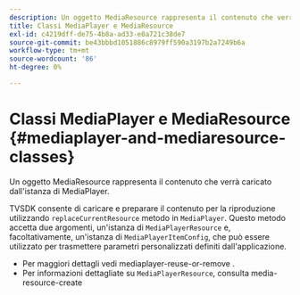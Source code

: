 ```yaml
---
description: Un oggetto MediaResource rappresenta il contenuto che verrà caricato dall'istanza di MediaPlayer.
title: Classi MediaPlayer e MediaResource
exl-id: c4219dff-de75-4b8a-ad33-e0a721c38de7
source-git-commit: be43bbbd1051886c8979ff590a3197b2a7249b6a
workflow-type: tm+mt
source-wordcount: '86'
ht-degree: 0%

---
```


# Classi MediaPlayer e MediaResource {#mediaplayer-and-mediaresource-classes}

Un oggetto MediaResource rappresenta il contenuto che verrà caricato dall&#39;istanza di MediaPlayer.

<!--<a id="section_431AB7221E0249BF949EC72EEB9B428A"></a>-->

TVSDK consente di caricare e preparare il contenuto per la riproduzione utilizzando `replaceCurrentResource` metodo in `MediaPlayer`. Questo metodo accetta due argomenti, un&#39;istanza di `MediaPlayerResource` e, facoltativamente, un&#39;istanza di `MediaPlayerItemConfig`, che può essere utilizzato per trasmettere parametri personalizzati definiti dall&#39;applicazione.

* Per maggiori dettagli vedi mediaplayer-reuse-or-remove .
* Per informazioni dettagliate su `MediaPlayerResource`, consulta media-resource-create
